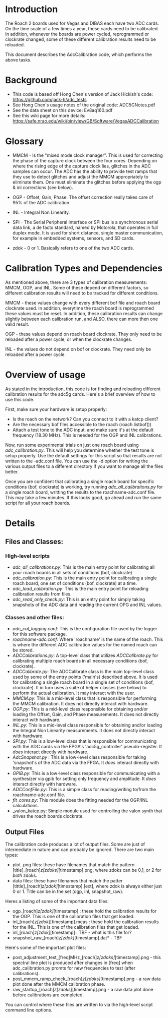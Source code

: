# Introduction

The Roach 2 boards used for Vegas and DIBAS each have two ADC cards.  On the time scale of a few times a year, these cards need to be calibrated.  In addition, whenever the boards are power cycled, reprogrammed or clockrate changed, some of these different calibration results need to be reloaded.

This document describes the AdcCalibration code, which performs the above tasks.

# Background

   * This code is based off Hong Chen's version of Jack Hickish's code: https://github.com/jack-h/adc_tests
   * See Hong Chen's usage notes of the original code: ADC5GNotes.pdf
   * See the data sheet on this device: Ev8aq160.pdf
   * See this wiki page for more details: https://safe.nrao.edu/wiki/bin/view/GB/Software/VegasADCCalibration

# Glossary

   * MMCM - Is the "mixed mode clock manager".  This is used for correcting the phase of the capture clock between the four cores.  Depending on where the rising edge of the capture clock lies, glitches in the ADC samples can occur.  The ADC has the ability to provide test ramps that they use to detect glitches and adjust the MMCM appropriately to eliminate them.  One must eliminate the glitches before applying the ogp & inl corrections (see below).

   * OGP - Offset, Gain, Phase.  The offset correction really takes care of 95% of the ADC calibration.
   * INL - Integral Non Linearity.
   * SPI -  The Serial Peripheral Interface or SPI bus is a synchronous serial data link, a de facto standard, named by Motorola, that operates in full duplex mode. It is used for short distance, single master communication, for example in embedded systems, sensors, and SD cards.
   * zdok - 0 or 1. Basically refers to one of the two ADC cards.

# Calibration Types and Dependencies

As mentioned above, there are 3 types of calibration measurements: MMCM, OGP, and INL.  Some of these depend on different factors, so different calibration results will need to be tracked for different conditions.

MMCM - these values change with every different bof file and roach board clockrate used.  In addition, everytime the roach board is reprogrammed these values must be reset.  In addition, these calibration results can change slightly between each calibration run, and ALSO, there can more then one valid result.

OGP - these values depend on roach board clockrate.  They only need to be reloaded after a power cycle, or when the clockrate changes. 

INL - the values do not depend on bof or clockrate.  They need only be reloaded after a power cycle.

# Overview of usage

As stated in the introduction, this code is for finding and reloading different calibration results for the adc5g cards.  Here's a brief overview of how to use this code.  

First, make sure your hardware is setup properly: 
   * Is the roach on the network?  Can you connect to it with a katcp client?
   * Are the necessary bof files accessible to the roach (roach.listbof())
   * Attach a test tone to the ADC input, and make sure it's at the default frequency (18.30 MHz).  This is needed for the OGP and INL calibrations.

Now, run some experimental trials on just one roach board using _adc\_calibration.py_.  This will help you determine whether the test tone is setup properly.  Use the default settings for this script so that results are not written to the <roachname>-adc.conf file. You can use the -d option for writing the various output files to a different directory if you want to manage all the files better.

Once you are confident that calibrating a single roach board for specific conditions (bof, clockrate) is working, try running _adc\_all\_calibraitons.py_ for a single roach board, writting the results to the roachname-adc.conf file.  This may take a few minutes.  If this looks good, go ahead and run the same script for all your roach boards. 

# Details

## Files and Classes:

### High-level scripts
   * _adc\_all\_calibrations.py_:  This is the main entry point for calibrating all your roach boards in all sets of conditions (bof, clockrate)
   * _adc\_calibration.py_:  This is the main entry point for calibrating a single roach board, one set of conditions (bof, clockrate) at a time. 
   * _adc\_load\_calibration.py_: This is the main entry point for reloading calibration results from files.
   * _adc\_read\_only\_check.py_: This is an entry point for simply taking snapshots of the ADC data and reading the current OPG and INL values.

### Classes and other files:   
   * _adc\_cal\_logging.conf_: This is the configuration file used by the logger for this software package.
   * _roachname-adc.conf_: Where 'roachname' is the name of the roach.  This is where the different ADC calibration values for the named roach can be stored.
   * _ADCCalibrations.py_: A top-level class that utilizes _ADCCalibrate.py_ for calibrating multiple roach boards in all necessary conditions (bof, clockrate).
   * _ADCCalibrate.py_: The ADCCalibrate class is the main top-level class used by some of the entry points ('main's) described above.  It is used for calibrating a single roach board in a single set of conditions (bof, clockrate).  It in turn uses a suite of helper classes (see below) to perform the actual calibration.  It may interact with the user.
   * _MMCM.py_: This is a mid-level class that is responsible for performing the MMCM calibration.  It does not directly interact with hardware.
   * _OGP.py_: This is a mid-level class responsible for obtaining and/or loading the Offset, Gain, and Phase measurements.  It does not directly interact with hardware.
   * _INL.py_: This is a mid-level class responsible for obtaining and/or loading the Integral Non Linearity measurements.  It does not directly interact with hardware.
   * _SPI.py_: This is a low-level class that is responsible for communicating with the ADC cards via the FPGA's 'adc5g_controller' pseudo-register.  It *does* interact directly with hardware.
   * _AdcSnapshot.py_ : This is a low-level class responsible for taking 'snapshot's of the ADC data via the FPGA.  It *does* interact directly with hardware.
   * _GPIB.py_: This is a low-level class responsible for communicating with a synthesizer via gpib for setting only frequency and amplitude.  It *does* interact directly with hardware.
   * _ADCConfFile.py_: This is a simple class for reading/writing to/from the roachname-adc.conf file.
   * _fit\_cores.py_: This module does the fitting needed for the OGP/INL calculations.
   * _valon\_katcp.py: Simple module used for controlling the valon synth that drives the roach boards clockrate.


## Output Files

The calibration code produces a lot of output files.  Some are just of intermediate in nature and can probably be ignored.  There are two main types:

   * plot .png files: these have filenames that match the pattern [title]_[roach]_z[zdoks]_[timestamp].png, where zdoks can be 0,1, or 2 for *both* zdoks.
   * data files: these have filenames that match the patter [tittle]_[roach]_z[zdok]_[timestamp].[ext], where zdok is always either just 0 or 1.  Title can be in the set (ogp, inl, snapshot_raw).

Heres a listing of some of the important data files:

   * ogp_[roach]_z[zdok]_[timestamp] : these hold the calibration results for the OGP.  This is one of the calibration files that get loaded.
   * inl_[roach]_z[zdok]_[timestamp].meas : these hold the calibration results for the INL.  This is one of the calibration files that get loaded.
   * inl_[roach]_z[zdok]_[timestamp] : TBF - what is this file for?
   * snapshot_raw_[roach]_z[zdok]_[timestamp].dat* - TBF

Here's some of the important plot files:

   * post_adjustment_test_[freq]MHz_[roach]_z[zdoks]_[timestamp].png - this spectral line plot is produced after changes in [freq] when adc_calibration.py promts for new frequencies to test (after calibrations).
   * post_mmcm_ramp_check_[roach]_z[zdoks]_[timestamp].png - a raw data plot done after the MMCM calibration phase. 
   * raw_startup_[roach]_z[zdoks]_[timestamp].png - a raw data plot done before calibrations are completed.

You can control where these files are written to via the high-level script command line options.
